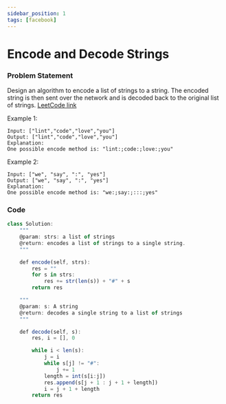 ```yaml
---
sidebar_position: 1
tags: [facebook]
---
```


# Encode and Decode Strings

### Problem Statement

Design an algorithm to encode a list of strings to a string. The encoded string is then sent over the network and is decoded back to the original list of strings.
[LeetCode link](https://leetcode.com/problems/encrypt-and-decrypt-strings/)

Example 1:

```
Input: ["lint","code","love","you"]
Output: ["lint","code","love","you"]
Explanation:
One possible encode method is: "lint:;code:;love:;you"
```

Example 2:

```
Input: ["we", "say", ":", "yes"]
Output: ["we", "say", ":", "yes"]
Explanation:
One possible encode method is: "we:;say:;:::;yes"
```

### Code

```jsx title="Python Code"
class Solution:
    """
    @param: strs: a list of strings
    @return: encodes a list of strings to a single string.
    """

    def encode(self, strs):
        res = ""
        for s in strs:
            res += str(len(s)) + "#" + s
        return res

    """
    @param: s: A string
    @return: decodes a single string to a list of strings
    """

    def decode(self, s):
        res, i = [], 0

        while i < len(s):
            j = i
            while s[j] != "#":
                j += 1
            length = int(s[i:j])
            res.append(s[j + 1 : j + 1 + length])
            i = j + 1 + length
        return res
```
